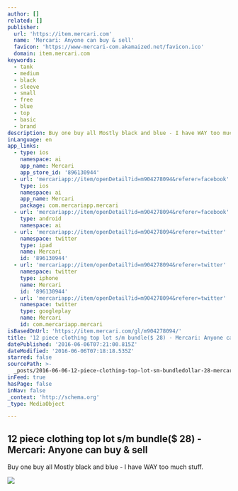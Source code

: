 ```yaml
---
author: []
related: []
publisher:
  url: 'https://item.mercari.com'
  name: 'Mercari: Anyone can buy & sell'
  favicon: 'https://www-mercari-com.akamaized.net/favicon.ico'
  domain: item.mercari.com
keywords:
  - tank
  - medium
  - black
  - sleeve
  - small
  - free
  - blue
  - top
  - basic
  - brand
description: Buy one buy all Mostly black and blue - I have WAY too much stuff.
inLanguage: en
app_links:
  - type: ios
    namespace: ai
    app_name: Mercari
    app_store_id: '896130944'
  - url: 'mercariapp://item/openDetail?id=m904278094&referer=facebook'
    type: ios
    namespace: ai
    app_name: Mercari
    package: com.mercariapp.mercari
  - url: 'mercariapp://item/openDetail?id=m904278094&referer=facebook'
    type: android
    namespace: ai
  - url: 'mercariapp://item/openDetail?id=m904278094&referer=twitter'
    namespace: twitter
    type: ipad
    name: Mercari
    id: '896130944'
  - url: 'mercariapp://item/openDetail?id=m904278094&referer=twitter'
    namespace: twitter
    type: iphone
    name: Mercari
    id: '896130944'
  - url: 'mercariapp://item/openDetail?id=m904278094&referer=twitter'
    namespace: twitter
    type: googleplay
    name: Mercari
    id: com.mercariapp.mercari
isBasedOnUrl: 'https://item.mercari.com/gl/m904278094/'
title: '12 piece clothing top lot s/m bundle($ 28) - Mercari: Anyone can buy & sell'
datePublished: '2016-06-06T07:21:00.815Z'
dateModified: '2016-06-06T07:18:18.535Z'
starred: false
sourcePath: >-
  _posts/2016-06-06-12-piece-clothing-top-lot-sm-bundledollar-28-mercari-anyone.md
inFeed: true
hasPage: false
inNav: false
_context: 'http://schema.org'
_type: MediaObject

---
```

<article style=""><h1>12 piece clothing top lot s/m bundle($ 28) - Mercari: Anyone can buy &amp; sell</h1><p>Buy one buy all Mostly black and blue - I have WAY too much stuff.</p><img src="https://s3-us-west-2.amazonaws.com/static.mercariapp.com/photos/m904278094_1.jpg?1464459054" /></article>